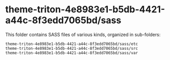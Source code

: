 # theme-triton-4e8983e1-b5db-4421-a44c-8f3edd7065bd/sass

This folder contains SASS files of various kinds, organized in sub-folders:

    theme-triton-4e8983e1-b5db-4421-a44c-8f3edd7065bd/sass/etc
    theme-triton-4e8983e1-b5db-4421-a44c-8f3edd7065bd/sass/src
    theme-triton-4e8983e1-b5db-4421-a44c-8f3edd7065bd/sass/var
